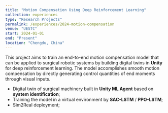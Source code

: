 ```yaml
---
title: "Motion Compensation Using Deep Reinforcement Learning"
collection: experiences
type: "Research Projects"
permalink: /experiences/2024-motion-compensation
venue: "UESTC"
start: 2024-01-01
end: "Present"
location: "Chengdu, China"
---
```


This project aims to train an end-to-end motion compensation model that can be applied to surgical robotic systems by building digital twins in **Unity** for deep reinforcement learning. The model accomplishes smooth motion compensation by directly generating control quantities of end moments through visual inputs.

* Digital twin of surgical machinery built in **Unity ML Agent** based on **system identification**;
* Training the model in a virtual environment by **SAC-LSTM** / **PPO-LSTM**;
* Sim2Real deployment;